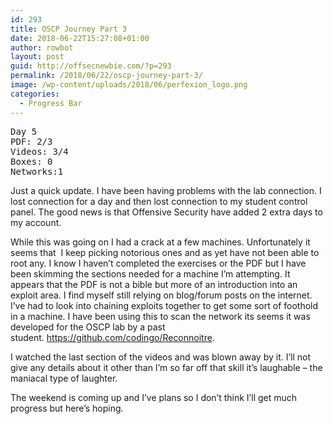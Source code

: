 ```yaml
---
id: 293
title: OSCP Journey Part 3
date: 2018-06-22T15:27:08+01:00
author: rowbot
layout: post
guid: http://offsecnewbie.com/?p=293
permalink: /2018/06/22/oscp-journey-part-3/
image: /wp-content/uploads/2018/06/perfexion_logo.png
categories:
  - Progress Bar
---
```

<pre>Day 5
PDF: 2/3
Videos: 3/4 
Boxes: 0
Networks:1</pre>

Just a quick update. I have been having problems with the lab connection. I lost connection for a day and then lost connection to my student control panel. The good news is that Offensive Security have added 2 extra days to my account.

While this was going on I had a crack at a few machines. Unfortunately it seems that  I keep picking notorious ones and as yet have not been able to root any. I know I haven&#8217;t completed the exercises or the PDF but I have been skimming the sections needed for a machine I&#8217;m attempting. It appears that the PDF is not a bible but more of an introduction into an exploit area. I find myself still relying on blog/forum posts on the internet. I&#8217;ve had to look into chaining exploits together to get some sort of foothold in a machine. I have been using this to scan the network its seems it was developed for the OSCP lab by a past student. https://github.com/codingo/Reconnoitre.

I watched the last section of the videos and was blown away by it. I&#8217;ll not give any details about it other than I&#8217;m so far off that skill it&#8217;s laughable &#8211; the maniacal type of laughter.

The weekend is coming up and I&#8217;ve plans so I don&#8217;t think I&#8217;ll get much progress but here&#8217;s hoping.